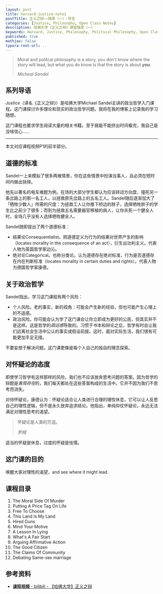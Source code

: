 ```yaml
---
layout: post
title: harvard-justice-note1
postTitle: 正义之辩——随录（一）：导言
categories: [Justice, Philosophy, Open Class Notes]
description: 哈佛大学《正义之辩》课堂随录（一）
keywords: Harvard, Justice, Philosophy, Political Philosophy, Open Class Notes
published: true
mathjax: false
typora-root-url: ..
---
```


> Moral and politcal philosophy is a story, you don't know where the story will lead, but what you do know is that the story is about ***you***.
>
> *Micheal Sandel*

## 系列导语

*Justice*（译名《正义之辩》）是哈佛大学Michael Sandel主讲的政治哲学入门课程。这门课探讨许多理论和现实的政治哲学问题。我将在我的博客上记录我的学习随想。

这门课程也要求学生阅读大量的相关书籍。至于我能不能挤出时间看完，我自己是没啥信心……

---

本文对应课程视频P1的前半部分。

## 道德的标准

Sandel一上来模拟了很多两难情景，你在这些情景中扮演当事人，且必须在短时间内做出抉择。

他先以著名的电车难题为例。在场的大部分学生都认为应该转动方向盘，撞死另一条岔路上的那一名工人，以拯救原先岔路上的五名工人。Sandel随后逐渐加大了「牺牲少数人」所需的尺度：为拯救工人让你推下桥边的胖子，选择牺牲胖子的学生比之前少了很多；而到为拯救五名需要器官移植的病人，让你杀死一个健全人时，全场几乎没有人选择牺牲健全人。

Sandel随即提出了两个道德标准：

- 结果论Consequentialist。把道德定义为行为的结果对世界产生的影响（locates morality in the consequence of an act），衍生出功利主义。代表人物为英国哲学家边沁。
- 绝对论Categorical。也称分类论。认为道德存在绝对标准，行为是否道德存在内在判断标准（locates morality in certain duties and rights）。代表人物为德国哲学家康德。

## 关于政治哲学

Sandel指出，学习这门课程有两个风险：

- 个人风险。老的事实，新的视角：可能会产生新的经验，但也可能产生心理上的不适感。
- 政治风险。你可能会认为学了这门课会让你立即成为更好的公民，但其实并不是这样。这是哲学的*疏远感*导致的。习惯于书本和辩论之后，哲学有时会让我们远离社会生活中公认的事实或假设前提。这时，面对实际生活，我们很有可能更加手足无措。

不要妄想于解决问题。这门课更像是每个人自己的独自的理念探索。

## 对怀疑论的态度

即使学习哲学有这样那样的风险，我们也不应该放弃思考问题的答案。因为哲学的辩题是*客观存在*的，我们每天都处在这些答案构成的生活中。它并不因为我们不思考而消失。

对待怀疑论，康德认为：怀疑论适合让人类进行合理的理性休息，它可以让人反思自己的理性逻辑，但不是永久放弃追求结论。他指出，单纯仰仗怀疑论，永远无法满足对理性思考的渴望。

>怀疑论是人类的咒诅。
>
>*罗翔*

适当的怀疑是休息，过度的怀疑是怯懦。

## 这门课的目的

唤醒大家对理性的渴望，and see where it might lead.

## 课程目录

1. The Moral Side Of Murder
2. Putting A Price Tag On Life
3. Free To Choose
4. This Land Is My Land
5. Hired Guns
6. Mind Your Motive
7. A Lesson In Lying
8. What's A Fair Start
9. Arguing Affirmative Action
10. The Good Citizen
11. The Claims Of Community
12. Debating Same-sex marriage

## 参考资料

- [**课程视频** - bilibili - 【哈佛大学】正义之辩](https://www.bilibili.com/video/BV1jZ4y1x7SL)